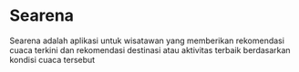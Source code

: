 # Searena
Searena adalah aplikasi untuk wisatawan yang memberikan rekomendasi cuaca terkini dan rekomendasi destinasi atau aktivitas terbaik berdasarkan kondisi cuaca tersebut
